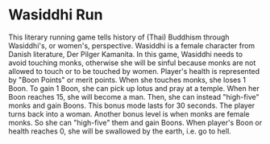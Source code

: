 # Wasiddhi Run
This literary running game tells history of (Thai) Buddhism through Wasiddhi's, or women's, perspective. Wasiddhi is a female character from Danish literature, Der Pilger Kamanita. In this game, Wasiddhi needs to avoid touching monks, otherwise she will be sinful because monks are not allowed to touch or to be touched by women.
Player's health is represented by "Boon Points" or merit points. When she touches monks, she loses 1 Boon. To gain 1 Boon, she can pick up lotus and pray at a temple. When her Boon reaches 15, she will become a man. Then, she can instead "high-five" monks and gain Boons. This bonus mode lasts for 30 seconds. The player turns back into a woman. Another bonus level is when monks are female monks. So she can "high-five" them and gain Boons.
When player's Boon or health reaches 0, she will be swallowed by the earth, i.e. go to hell.
